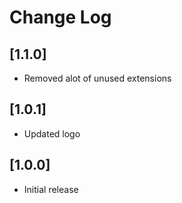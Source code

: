 # Change Log

## [1.1.0]

- Removed alot of unused extensions

## [1.0.1]

- Updated logo

## [1.0.0]

- Initial release
